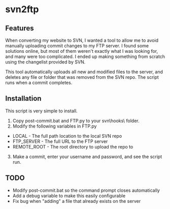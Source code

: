 svn2ftp
=======
## Features
When converting my website to SVN, I wanted a tool to allow me to avoid manually
uploading commit changes to my FTP server. I found some solutions online, but most of
them weren't exactly what I was looking for, and many were too complicated.
I ended up making something from scratch using the changelist provided by SVN.

This tool automatically uploads all new and modified files to the server, and deletes
any file or folder that was removed from the SVN repo. The script runs when a commit completes.

## Installation
This script is very simple to install.

1. Copy post-commit.bat and FTP.py to your svn\hooks\ folder.
2. Modify the following variables in FTP.py
 - LOCAL        - The full path location to the local SVN repo
 - FTP_SERVER   - The full URL to the FTP server
 - REMOTE_ROOT  - The root directory to upload the repo to
3. Make a commit, enter your username and password, and see the script run.

## TODO
- Modify post-commit.bat so the command prompt closes automatically
 - Add a debug variable to make this easily configurable
- Fix bug when "adding" a file that already exists on the server